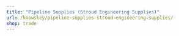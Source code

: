 ```yaml
---
title: "Pipeline Supplies (Stroud Engineering Supplies)"
url: /knowsley/pipeline-supplies-stroud-engineering-supplies/
shop: trade
---
```

